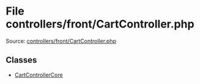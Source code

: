 File controllers/front/CartController.php
=========

Source: [controllers/front/CartController.php](https://github.com/PrestaShop/PrestaShop/blob/1.6.1.1/controllers/front/CartController.php)


Classes
-------

* [CartControllerCore](class.CartControllerCore.md)

